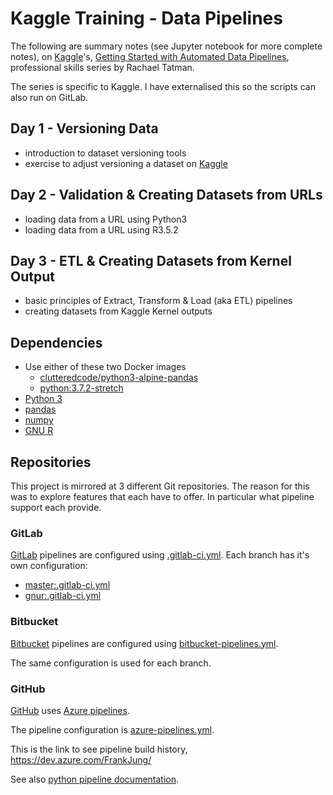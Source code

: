 # Kaggle Training - Data Pipelines

The following are summary notes (see Jupyter notebook for more complete notes),
on [Kaggle](https://www.kaggle.com/)'s, [Getting Started with Automated Data
Pipelines](https://www.kaggle.com/professional-skills-series#pipelines?utm_medium=email&utm_source=intercom&utm_campaign=pipelines-event),
professional skills series by Rachael Tatman.

The series is specific to Kaggle. I have externalised this so the scripts can
also run on GitLab.

## Day 1 - Versioning Data

  * introduction to dataset versioning tools
  * exercise to adjust versioning a dataset on [Kaggle](https://www.kaggle.com/)

## Day 2 - Validation & Creating Datasets from URLs

  * loading data from a URL using Python3
  * loading data from a URL using R3.5.2

## Day 3 - ETL & Creating Datasets from Kernel Output

  * basic principles of Extract, Transform & Load (aka ETL) pipelines
  * creating datasets from Kaggle Kernel outputs

## Dependencies

  * Use either of these two Docker images
    * [clutteredcode/python3-alpine-pandas](https://hub.docker.com/r/clutteredcode/python3-alpine-pandas)
    * [python:3.7.2-stretch](https://hub.docker.com/_/python)
  * [Python 3](https://python.org)
  * [pandas](https://pandas.pydata.org)
  * [numpy](https://www.numpy.org)
  * [GNU R](https://www.r-project.org/)

## Repositories

This project is mirrored at 3 different Git repositories. The reason for this
was to explore features that each have to offer. In particular what pipeline
support each provide.

### GitLab

[GitLab](https://gitlab.com) pipelines are configured using
[.gitlab-ci.yml](.gitlab-ci.yml). Each branch has it's own configuration:

* [master:.gitlab-ci.yml](https://gitlab.com/theMarloGroup/jupyter-notebooks/datapipelines/blob/master/.gitlab-ci.yml)
* [gnur:.gitlab-ci.yml](https://gitlab.com/theMarloGroup/jupyter-notebooks/datapipelines/blob/gnur/.gitlab-ci.yml)

### Bitbucket

[Bitbucket](https://bitbucket.org) pipelines are configured using
[bitbucket-pipelines.yml](https://bitbucket.org/frankhjung/jupyter-datapipelines/src/master/bitbucket-pipelines.yml).

The same configuration is used for each branch.

### GitHub

[GitHub](https://github.com) uses [Azure pipelines](https://github.com/marketplace/azure-pipelines).

The pipeline configuration is
[azure-pipelines.yml](https://github.com/frankhjung/jupyter-datapipelines/blob/master/azure-pipelines.yml).

This is the link to see pipeline build history, https://dev.azure.com/FrankJung/

See also [python pipeline
documentation](https://docs.microsoft.com/azure/devops/pipelines/languages/python).

